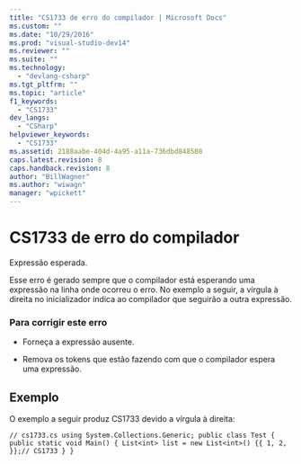 ```yaml
---
title: "CS1733 de erro do compilador | Microsoft Docs"
ms.custom: ""
ms.date: "10/29/2016"
ms.prod: "visual-studio-dev14"
ms.reviewer: ""
ms.suite: ""
ms.technology: 
  - "devlang-csharp"
ms.tgt_pltfrm: ""
ms.topic: "article"
f1_keywords: 
  - "CS1733"
dev_langs: 
  - "CSharp"
helpviewer_keywords: 
  - "CS1733"
ms.assetid: 2188aabe-404d-4a95-a11a-736dbd848508
caps.latest.revision: 8
caps.handback.revision: 8
author: "BillWagner"
ms.author: "wiwagn"
manager: "wpickett"
---
```

# CS1733 de erro do compilador
Expressão esperada.  
  
 Esse erro é gerado sempre que o compilador está esperando uma expressão na linha onde ocorreu o erro. No exemplo a seguir, a vírgula à direita no inicializador indica ao compilador que seguirão a outra expressão.  
  
### Para corrigir este erro  
  
-   Forneça a expressão ausente.  
  
-   Remova os tokens que estão fazendo com que o compilador espera uma expressão.  
  
## Exemplo  
 O exemplo a seguir produz CS1733 devido a vírgula à direita:  
  
```  
// cs1733.cs using System.Collections.Generic; public class Test { public static void Main() { List<int> list = new List<int>() {{ 1, 2, }};// CS1733 } }  
```